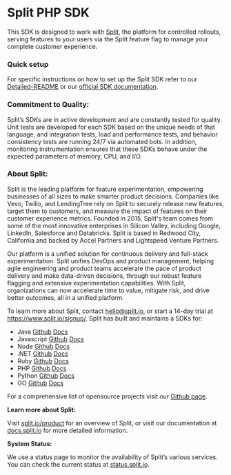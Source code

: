 # Split PHP SDK

This SDK is designed to work with [Split](https://www.split.io), the platform for controlled rollouts, serving features to your users via the Split feature flag to manage your complete customer experience.

### Quick setup

For specific instructions on how to set up the Split SDK refer to our [Detailed-README](Detailed-README.md) or our [official SDK documentation](http://docs.split.io/docs/sdk-overview).

### Commitment to Quality:

Split’s SDKs are in active development and are constantly tested for quality. Unit tests are developed for each SDK based on the unique needs of that language, and integration tests, load and performance tests, and behavior consistency tests are running 24/7 via automated bots. In addition, monitoring instrumentation ensures that these SDKs behave under the expected parameters of memory, CPU, and I/O.

### About Split:

Split is the leading platform for feature experimentation, empowering businesses of all sizes to make smarter product decisions. Companies like Vevo, Twilio, and LendingTree rely on Split to securely release new features, target them to customers, and measure the impact of features on their customer experience metrics. Founded in 2015, Split's team comes from some of the most innovative enterprises in Silicon Valley, including Google, LinkedIn, Salesforce and Databricks. Split is based in Redwood City, California and backed by Accel Partners and Lightspeed Venture Partners.

Our platform is a unified solution for continuous delivery and full-stack experimentation. Split unifies DevOps and product management, helping agile engineering and product teams accelerate the pace of product delivery and make data-driven decisions, through our robust feature flagging and extensive experimentation capabilities. With Split, organizations can now accelerate time to value, mitigate risk, and drive better outcomes, all in a unified platform.

To learn more about Split, contact hello@split.io, or start a 14-day trial at https://www.split.io/signup/.
Split has built and maintains a SDKs for:

* Java [Github](https://github.com/splitio/java-client) [Docs](http://docs.split.io/docs/java-sdk-guide)
* Javascript [Github](https://github.com/splitio/javascript-client) [Docs](http://docs.split.io/docs/javascript-sdk-overview)
* Node [Github](https://github.com/splitio/javascript-client) [Docs](http://docs.split.io/docs/nodejs-sdk-overview)
* .NET [Github](https://github.com/splitio/.net-client) [Docs](http://docs.split.io/docs/net-sdk-overview)
* Ruby [Github](https://github.com/splitio/ruby-client) [Docs](http://docs.split.io/docs/ruby-sdk-overview)
* PHP [Github](https://github.com/splitio/php-client) [Docs](http://docs.split.io/docs/php-sdk-overview)
* Python [Github](https://github.com/splitio/python-client) [Docs](http://docs.split.io/docs/python-sdk-overview)
* GO [Github](https://github.com/splitio/go-client) [Docs](http://docs.split.io/docs/go-sdk-overview)

For a comprehensive list of opensource projects visit our [Github page](https://github.com/splitio?utf8=%E2%9C%93&query=%20only%3Apublic%20).

**Learn more about Split:** 

Visit [split.io/product](https://www.split.io/product) for an overview of Split, or visit our documentation at [docs.split.io](http://docs.split.io) for more detailed information.

**System Status:**

We use a status page to monitor the availability of Split’s various services. You can check the current status at [status.split.io](http://status.split.io).
